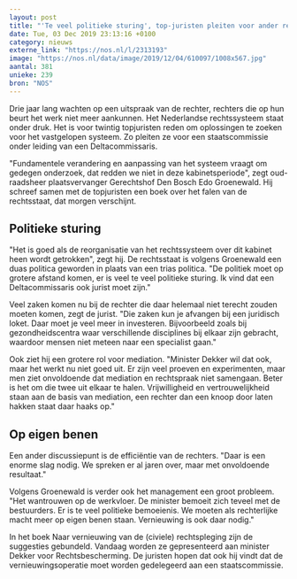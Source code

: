 ```yaml
---
layout: post
title: "'Te veel politieke sturing', top-juristen pleiten voor ander rechtssysteem"
date: Tue, 03 Dec 2019 23:13:16 +0100
category: nieuws
externe_link: "https://nos.nl/l/2313193"
image: "https://nos.nl/data/image/2019/12/04/610097/1008x567.jpg"
aantal: 381
unieke: 239
bron: "NOS"
---
```


<p>Drie jaar lang wachten op een uitspraak van de rechter, rechters die op hun beurt het werk niet meer aankunnen. Het Nederlandse rechtssysteem staat onder druk. Het is voor twintig topjuristen reden om oplossingen te zoeken voor het vastgelopen systeem. Zo pleiten ze voor een staatscommissie onder leiding van een Deltacommissaris.</p>
<p>"Fundamentele verandering en aanpassing van het systeem vraagt om gedegen onderzoek, dat redden we niet in deze kabinetsperiode", zegt oud-raadsheer plaatsvervanger Gerechtshof Den Bosch Edo Groenewald. Hij schreef samen met de topjuristen een boek over het falen van de rechtsstaat, dat morgen verschijnt.</p>
<h2>Politieke sturing</h2>
<p>"Het is goed als de reorganisatie van het rechtssysteem over dit kabinet heen wordt getrokken", zegt hij. De rechtsstaat is volgens Groenewald een duas politica geworden in plaats van een trias politica. "De politiek moet op grotere afstand komen, er is veel te veel politieke sturing. Ik vind dat een Deltacommissaris ook jurist moet zijn."</p>
<p>Veel zaken komen nu bij de rechter die daar helemaal niet terecht zouden moeten komen, zegt de jurist. "Die zaken kun je afvangen bij een juridisch loket. Daar moet je veel meer in investeren. Bijvoorbeeld zoals bij gezondheidscentra waar verschillende disciplines bij elkaar zijn gebracht, waardoor mensen niet meteen naar een specialist gaan."</p>
<p>Ook ziet hij een grotere rol voor mediation. "Minister Dekker wil dat ook, maar het werkt nu niet goed uit. Er zijn veel proeven en experimenten, maar men ziet onvoldoende dat mediation en rechtspraak niet samengaan. Beter is het om die twee uit elkaar te halen. Vrijwilligheid en vertrouwelijkheid staan aan de basis van mediation, een rechter dan een knoop door laten hakken staat daar haaks op."</p>
<h2>Op eigen benen</h2>
<p>Een ander discussiepunt is de efficiëntie van de rechters. "Daar is een enorme slag nodig. We spreken er al jaren over, maar met onvoldoende resultaat."</p>
<p>Volgens Groenewald is verder ook het management een groot probleem. "Het wantrouwen op de werkvloer. De minister bemoeit zich teveel met de bestuurders. Er is te veel politieke bemoeienis. We moeten als rechterlijke macht meer op eigen benen staan. Vernieuwing is ook daar nodig."</p>
<p>In het boek Naar vernieuwing van de (civiele) rechtspleging zijn de suggesties gebundeld. Vandaag worden ze gepresenteerd aan minister Dekker voor Rechtsbescherming. De juristen hopen dat ook hij vindt dat de vernieuwingsoperatie moet worden gedelegeerd aan een staatscommissie.</p>

